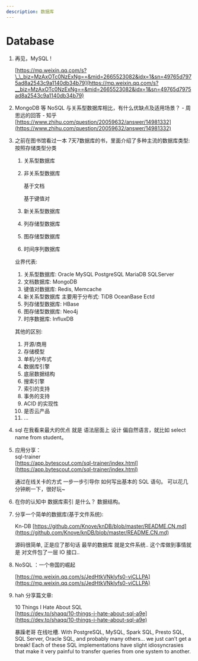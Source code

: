 ```yaml
---
description: 数据库
---
```


# Database

1. 再见，MySQL !

   [https://mp.weixin.qq.com/s?\_\_biz=MzAxOTc0NzExNg==&mid=2665523082&idx=1&sn=49765d7975ad8a2543c9a1140db34b79](https://mp.weixin.qq.com/s?__biz=MzAxOTc0NzExNg==&mid=2665523082&idx=1&sn=49765d7975ad8a2543c9a1140db34b79)

2. MongoDB 等 NoSQL 与关系型数据库相比，有什么优缺点及适用场景？ - 周思远的回答 - 知乎 [https://www.zhihu.com/question/20059632/answer/14981332](https://www.zhihu.com/question/20059632/answer/14981332)
3. 之前在图书馆看过一本 7天7数据库的书，里面介绍了多种主流的数据库类型: 按照存储类型分类

   1. 关系型数据库
   2. 非关系型数据库

      基于文档

      基于键值对

   3. 新关系型数据库
   4. 列存储型数据库
   5. 图存储型数据库
   6. 时间序列数据库

   业界代表:

   1. 关系型数据库: Oracle MySQL PostgreSQL MariaDB SQLServer
   2. 文档数据库: MongoDB
   3. 键值对数据库: Redis,  Memcache
   4. 新关系型数据库 主要用于分布式: TiDB OceanBase  Ectd
   5. 列存储型数据库: HBase 
   6. 图存储型数据库: Neo4j
   7. 时序数据库: InfluxDB

   其他的区别:

   1. 开源/商用
   2. 存储模型
   3. 单机/分布式
   4. 数据库引擎
   5. 底层数据结构
   6. 搜索引擎
   7. 索引的支持
   8. 事务的支持
   9. ACID 的实现性
   10. 是否云产品
   11. ...

4. sql 在我看来最大的优点 就是 语法层面上 设计 偏自然语言，就比如 select name from student。
5. 应用分享：   
   sql-trainer   
   [https://app.bytescout.com/sql-trainer/index.html](https://app.bytescout.com/sql-trainer/index.html)

   通过在线关卡的方式 一步一步引导你 如何写出基本的 SQL 语句。 可以花几分钟刷一下，很好玩~

6. 在你的认知中 数据库索引 是什么？ 数据结构。
7. 分享一个简单的数据库\(基于文件系统\):

   Kn-DB [https://github.com/Knove/knDB/blob/master/README.CN.md](https://github.com/Knove/knDB/blob/master/README.CN.md)

   源码很简单, 正是应了那句话 最早的数据库 就是文件系统.. 这个库做到事情就是 对文件包了一层 IO 接口..

8. NoSQL ：一个帝国的崛起

   [https://mp.weixin.qq.com/s/JedHtkVNklyfs0-viCLLPA](https://mp.weixin.qq.com/s/JedHtkVNklyfs0-viCLLPA)

9. hah 分享篇文章:

   10 Things I Hate About SQL   
   [https://dev.to/shaqq/10-things-i-hate-about-sql-a9e](https://dev.to/shaqq/10-things-i-hate-about-sql-a9e)

   暴躁老哥 在线吐槽. With PostgreSQL, MySQL, Spark SQL, Presto SQL, SQL Server, Oracle SQL, and probably many others… we just can’t get a break! Each of these SQL implementations have slight idiosyncrasies that make it very painful to transfer queries from one system to another.

